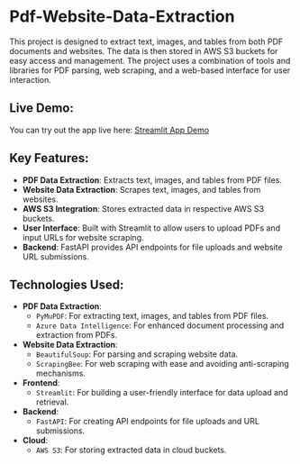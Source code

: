 # Pdf-Website-Data-Extraction

This project is designed to extract text, images, and tables from both PDF documents and websites. The data is then stored in AWS S3 buckets for easy access and management. The project uses a combination of tools and libraries for PDF parsing, web scraping, and a web-based interface for user interaction.

## Live Demo:

You can try out the app live here: [Streamlit App Demo](https://damg7245team6-lshvwtf6d8aotrsg7tyvwy.streamlit.app/)

## Key Features:
- **PDF Data Extraction**: Extracts text, images, and tables from PDF files.
- **Website Data Extraction**: Scrapes text, images, and tables from websites.
- **AWS S3 Integration**: Stores extracted data in respective AWS S3 buckets.
- **User Interface**: Built with Streamlit to allow users to upload PDFs and input URLs for website scraping.
- **Backend**: FastAPI provides API endpoints for file uploads and website URL submissions.

## Technologies Used:
- **PDF Data Extraction**:
  - `PyMuPDF`: For extracting text, images, and tables from PDF files.
  - `Azure Data Intelligence`: For enhanced document processing and extraction from PDFs.
- **Website Data Extraction**:
  - `BeautifulSoup`: For parsing and scraping website data.
  - `ScrapingBee`: For web scraping with ease and avoiding anti-scraping mechanisms.
- **Frontend**:
  - `Streamlit`: For building a user-friendly interface for data upload and retrieval.
- **Backend**:
  - `FastAPI`: For creating API endpoints for file uploads and URL submissions.
- **Cloud**:
  - `AWS S3`: For storing extracted data in cloud buckets.

